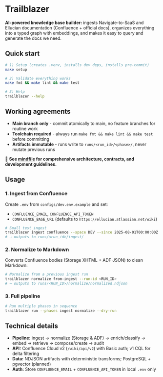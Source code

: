 # Trailblazer

**AI-powered knowledge base builder:** ingests Navigate-to-SaaS and Ellucian
documentation (Confluence + official docs), organizes everything into a typed
graph with embeddings, and makes it easy to query and generate the docs we need.

## Quick start

```bash
# 1) Setup (creates .venv, installs dev deps, installs pre-commit)
make setup

# 2) Validate everything works
make fmt && make lint && make test

# 3) Help
trailblazer --help
```

## Working agreements
- **Main branch only** - commit atomically to main, no feature branches for routine work
- **Toolchain required** - always run `make fmt && make lint && make test` 
  before committing
- **Artifacts immutable** - runs write to `runs/<run_id>/<phase>/`, never mutate previous runs

📖 **See [mindfile](docs/2025-08-13-1308-trailblazer-mindfile.md) for 
comprehensive architecture, contracts, and development guidelines.**

## Usage

### 1. Ingest from Confluence

Create `.env` from `configs/dev.env.example` and set:
- `CONFLUENCE_EMAIL`, `CONFLUENCE_API_TOKEN`  
- `CONFLUENCE_BASE_URL` (defaults to `https://ellucian.atlassian.net/wiki`)

```bash
# Small test ingest
trailblazer ingest confluence --space DEV --since 2025-08-01T00:00:00Z --max-pages 10
# → outputs to runs/<run_id>/ingest/
```

### 2. Normalize to Markdown

Converts Confluence bodies (Storage XHTML + ADF JSON) to clean Markdown:

```bash
# Normalize from a previous ingest run
trailblazer normalize from-ingest --run-id <RUN_ID>
# → outputs to runs/<RUN_ID>/normalize/normalized.ndjson
```

### 3. Full pipeline

```bash
# Run multiple phases in sequence
trailblazer run --phases ingest normalize --dry-run
```

## Technical details

- **Pipeline:** ingest → normalize (Storage & ADF) → enrich/classify → embed → retrieve → compose/create → audit
- **API:** Confluence Cloud v2 (`/wiki/api/v2`) with Basic auth; v1 CQL for delta filtering
- **Data:** NDJSON artifacts with deterministic transforms; PostgreSQL + pgvector (planned)
- **Auth:** Store `CONFLUENCE_EMAIL` + `CONFLUENCE_API_TOKEN` in local `.env` only

